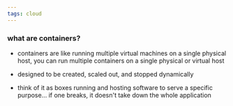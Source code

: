 ```yaml
---
tags: cloud
---
```


### what are containers?
- containers are like running multiple virtual machines on a single physical host, you can run multiple containers on a single physical or virtual host

- designed to be created, scaled out, and stopped dynamically

- think of it as boxes running and hosting software to serve a specific purpose... if one breaks, it doesn't take down the whole application
